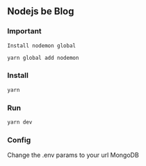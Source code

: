 ## Nodejs be Blog

### Important
`Install nodemon global`
```sh
yarn global add nodemon
```

### Install
```sh
yarn
```

### Run
```sh
yarn dev
```

### Config
Change the .env params to your url MongoDB
